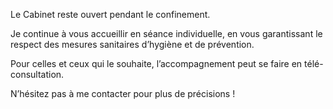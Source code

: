 Le Cabinet reste ouvert pendant le confinement.



Je continue à vous accueillir en séance individuelle, en vous garantissant le respect des mesures sanitaires d’hygiène et de prévention.



Pour celles et ceux qui le souhaite, l’accompagnement peut se faire en télé-consultation.



N’hésitez pas à me contacter pour plus de précisions !
